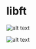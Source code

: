 # libft
![alt text](https://raw.githubusercontent.com/zjamali/libft-newcusus/master/libft-sigabort%20in%20part2/Intra%20Projects%20Libft.png)

![alt text](https://raw.githubusercontent.com/zjamali/libft-newcusus/master/libft/Intra%20Projects%20Libft(1).png)
